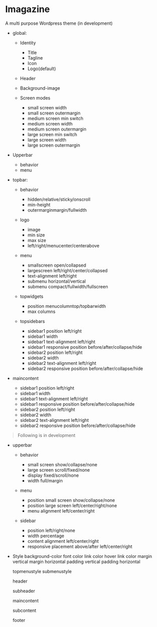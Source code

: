 # Imagazine
A multi purpose Wordpress theme (in development)

* global:

  * Identity
    * Title
    * Tagline
    * Icon
    * Logo(default)

  * Header
  
  * Background-image

  * Screen modes
    * small screen width
    * small screen outermargin 
    * medium screen min switch
    * medium screen width
    * medium screen outermargin 
    * large screen min switch
    * large screen width
    * large screen outermargin
 
* Upperbar
  * behavior
  * menu
 
* topbar:
   
  * behavior
    * hidden/relative/sticky/onscroll
    * min-height
    * outermarginmargin/fullwidth

  * logo
    * image
    * min size
    * max size
    * left/right/menucenter/centerabove

  * menu
    * smallscreen open/collapsed
    * largescreen left/right/center/collapsed
    * text-alignment left/right
    * submenu horizontal/vertical
    * submenu compact/fullwidth/fullscreen
    

  * topwidgets
    * position menucolumntop/topbarwidth
    * max columns
  
  * topsidebars
    * sidebar1 position left/right
    * sidebar1 width
    * sidebar1 text-alignment left/right
    * sidebar1 responsive position 		before/after/collapse/hide
    * sidebar2 position left/right
    * sidebar2 width
    * sidebar2 text-alignment left/right
    * sidebar2 responsive position before/after/collapse/hide



 * maincontent
 
    * sidebar1 position left/right
    * sidebar1 width
    * sidebar1 text-alignment left/right
    * sidebar1 responsive position 		before/after/collapse/hide
    * sidebar2 position left/right
    * sidebar2 width
    * sidebar2 text-alignment left/right
    * sidebar2 responsive position before/after/collapse/hide



> Following is in development
    
 * upperbar
    * behavior
	  * small screen show/collapse/none
	  * large screen scroll/fixed/none
	  * display fixed/scroll/none
	  * width full/margin
      
  	* menu 
	  * position small screen show/collapse/none
	  * position large screen left/center/right/none
	  * menu alignment left/center/right
	
    * sidebar
	  * position left/right/none
      * width percentage
	  * content alignment left/center/right
	  * responsive placement above/after left/center/right
  
  * Style
    background-color
    font color
    link color
    hover link color
    margin vertical
    margin horizontal
    padding vertical
    padding horizontal


  	topmenustyle
  	submenustyle

	header

	subheader

	maincontent 

	subcontent

	footer 
